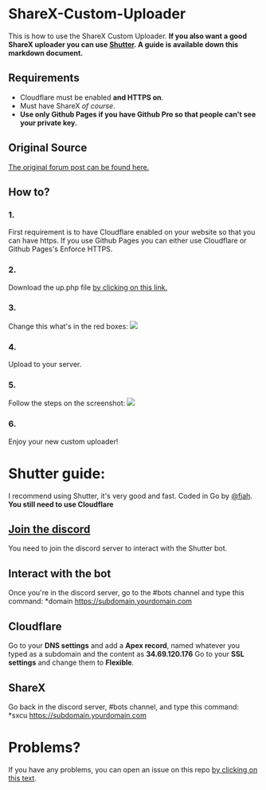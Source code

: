 # ShareX-Custom-Uploader
This is how to use the ShareX Custom Uploader.
**If you also want a good ShareX uploader you can use [Shutter](https://shutter.host). A guide is available down this markdown document.**

## Requirements
- Cloudflare must be enabled **and HTTPS on**.
- Must have ShareX *of course*.
- **Use only Github Pages if you have Github Pro so that people can't see your private key.**

## Original Source
[The original forum post can be found here.](https://www.nextgenupdate.com/forums/computers/886853-how-make-your-own-custom-sharex-image-uploader-custom-domain-etc.html)

## How to?
### 1.
First requirement is to have Cloudflare enabled on your website so that you can have https.
If you use Github Pages you can either use Cloudflare or Github Pages's Enforce HTTPS.
### 2.
Download the up.php file [by clicking on this link.](https://github.com/BlueGoPvP/ShareX-Custom-Uploader/raw/master/up.php)
### 3.
Change this what's in the red boxes: ![](https://i.bgpvp.xyz/slloO.png) 
### 4.
Upload to your server.
### 5.
Follow the steps on the screenshot: ![](https://i.imgur.com/J3z35jW.png)
### 6.
Enjoy your new custom uploader!

# Shutter guide:
I recommend using Shutter, it's very good and fast.
Coded in Go by [@fjah](https://github.com/fjah).
**You still need to use Cloudflare**
## [Join the discord](https://discord.gg/xdQVQ7b)
You need to join the discord server to interact with the Shutter bot.
## Interact with the bot
Once you're in the discord server, go to the #bots channel and type this command:
*domain https://subdomain.yourdomain.com
## Cloudflare
Go to your **DNS settings** and add a **Apex record**, named whatever you typed as a subdomain and the content as **34.69.120.176**
Go to your **SSL settings** and change them to **Flexible**.
## ShareX
Go back in the discord server, #bots channel, and type this command:
*sxcu https://subdomain.yourdomain.com

# Problems?
If you have any problems, you can open an issue on this repo [by clicking on this text](https://github.com/bgpvp/ShareX-Custom-Uploader/issues/new).
